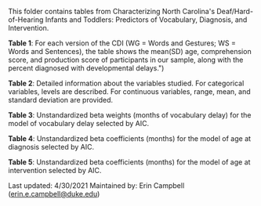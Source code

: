 This folder contains tables from Characterizing North Carolina's Deaf/Hard-of-Hearing Infants and Toddlers: Predictors of Vocabulary, Diagnosis, and Intervention.

**Table 1**: For each version of the CDI (WG = Words and Gestures; WS = Words and Sentences), the table shows the mean(SD) age, comprehension score, and production score of participants in our sample, along with the percent diagnosed with developmental delays.") 

**Table 2**: Detailed information about the variables studied. For categorical variables, levels are described. For continuous variables, range, mean, and standard deviation are provided.

**Table 3**: Unstandardized beta weights (months of vocabulary delay) for the model of vocabulary delay selected by AIC.

**Table 4**: Unstandardized beta coefficients (months) for the model of age at diagnosis selected by AIC.

**Table 5**: Unstandardized beta coefficients (months) for the model of age at intervention selected by AIC.

Last updated: 4/30/2021
Maintained by: Erin Campbell (erin.e.campbell@duke.edu)

